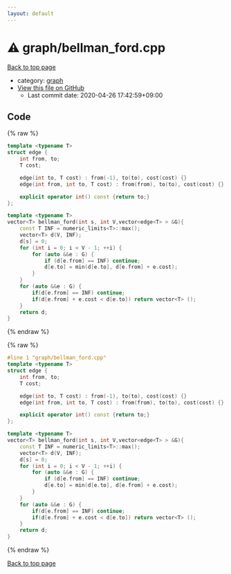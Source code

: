 ```yaml
---
layout: default
---
```


<!-- mathjax config similar to math.stackexchange -->
<script type="text/javascript" async
  src="https://cdnjs.cloudflare.com/ajax/libs/mathjax/2.7.5/MathJax.js?config=TeX-MML-AM_CHTML">
</script>
<script type="text/x-mathjax-config">
  MathJax.Hub.Config({
    TeX: { equationNumbers: { autoNumber: "AMS" }},
    tex2jax: {
      inlineMath: [ ['$','$'] ],
      processEscapes: true
    },
    "HTML-CSS": { matchFontHeight: false },
    displayAlign: "left",
    displayIndent: "2em"
  });
</script>

<script type="text/javascript" src="https://cdnjs.cloudflare.com/ajax/libs/jquery/3.4.1/jquery.min.js"></script>
<script src="https://cdn.jsdelivr.net/npm/jquery-balloon-js@1.1.2/jquery.balloon.min.js" integrity="sha256-ZEYs9VrgAeNuPvs15E39OsyOJaIkXEEt10fzxJ20+2I=" crossorigin="anonymous"></script>
<script type="text/javascript" src="../../assets/js/copy-button.js"></script>
<link rel="stylesheet" href="../../assets/css/copy-button.css" />


# :warning: graph/bellman_ford.cpp

<a href="../../index.html">Back to top page</a>

* category: <a href="../../index.html#f8b0b924ebd7046dbfa85a856e4682c8">graph</a>
* <a href="{{ site.github.repository_url }}/blob/master/graph/bellman_ford.cpp">View this file on GitHub</a>
    - Last commit date: 2020-04-26 17:42:59+09:00




## Code

<a id="unbundled"></a>
{% raw %}
```cpp
template <typename T>
struct edge {
    int from, to;
    T cost;

    edge(int to, T cost) : from(-1), to(to), cost(cost) {}
    edge(int from, int to, T cost) : from(from), to(to), cost(cost) {}

    explicit operator int() const {return to;}
};

template <typename T>
vector<T> bellman_ford(int s, int V,vector<edge<T> > &G){
    const T INF = numeric_limits<T>::max();
    vector<T> d(V, INF);
    d[s] = 0;
    for (int i = 0; i < V - 1; ++i) {
        for (auto &&e : G) {
            if (d[e.from] == INF) continue;
            d[e.to] = min(d[e.to], d[e.from] + e.cost);
        }
    }
    for (auto &&e : G) {
        if(d[e.from] == INF) continue;
        if(d[e.from] + e.cost < d[e.to]) return vector<T> ();
    }
    return d;
}
```
{% endraw %}

<a id="bundled"></a>
{% raw %}
```cpp
#line 1 "graph/bellman_ford.cpp"
template <typename T>
struct edge {
    int from, to;
    T cost;

    edge(int to, T cost) : from(-1), to(to), cost(cost) {}
    edge(int from, int to, T cost) : from(from), to(to), cost(cost) {}

    explicit operator int() const {return to;}
};

template <typename T>
vector<T> bellman_ford(int s, int V,vector<edge<T> > &G){
    const T INF = numeric_limits<T>::max();
    vector<T> d(V, INF);
    d[s] = 0;
    for (int i = 0; i < V - 1; ++i) {
        for (auto &&e : G) {
            if (d[e.from] == INF) continue;
            d[e.to] = min(d[e.to], d[e.from] + e.cost);
        }
    }
    for (auto &&e : G) {
        if(d[e.from] == INF) continue;
        if(d[e.from] + e.cost < d[e.to]) return vector<T> ();
    }
    return d;
}

```
{% endraw %}

<a href="../../index.html">Back to top page</a>

